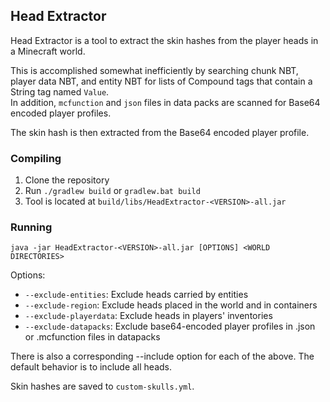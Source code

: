 ## Head Extractor

Head Extractor is a tool to extract the skin hashes from the player heads in a Minecraft world.

This is accomplished somewhat inefficiently by searching chunk NBT, player data NBT, and entity NBT for lists of
Compound tags that contain a String tag named `Value`.\
In addition, `mcfunction` and `json` files in data packs are scanned for Base64 encoded player profiles.

The skin hash is then extracted from the Base64 encoded player profile.

### Compiling
1. Clone the repository
2. Run `./gradlew build` or `gradlew.bat build`
3. Tool is located at `build/libs/HeadExtractor-<VERSION>-all.jar`

### Running
`java -jar HeadExtractor-<VERSION>-all.jar [OPTIONS] <WORLD DIRECTORIES>`

Options:
- `--exclude-entities`: Exclude heads carried by entities
- `--exclude-region`: Exclude heads placed in the world and in containers
- `--exclude-playerdata`: Exclude heads in players' inventories
- `--exclude-datapacks`: Exclude base64-encoded player profiles in .json or .mcfunction files in datapacks

There is also a corresponding --include option for each of the above. The default behavior is to include all heads.

Skin hashes are saved to `custom-skulls.yml`. 
